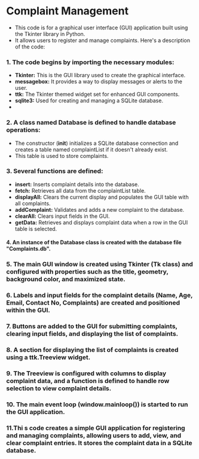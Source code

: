 # Complaint Management
* This code is for a graphical user interface (GUI) application built using the Tkinter library in Python.
* It allows users to register and manage complaints. Here's a description of the code:

### 1. The code begins by importing the necessary modules:
* **Tkinter:** This is the GUI library used to create the graphical interface.
* **messagebox:** It provides a way to display messages or alerts to the user.
* **ttk:** The Tkinter themed widget set for enhanced GUI components.
* **sqlite3:** Used for creating and managing a SQLite database.
* 
### 2. A class named Database is defined to handle database operations:
* The constructor (__init__) initializes a SQLite database connection and creates a table named complaintList if it doesn't already exist.
* This table is used to store complaints.
  
### 3. Several functions are defined:

* **insert:** Inserts complaint details into the database.
* **fetch:** Retrieves all data from the complaintList table.
* **displayAll:** Clears the current display and populates the GUI table with all complaints.
* **addComplaint:** Validates and adds a new complaint to the database.
* **clearAll:** Clears input fields in the GUI.
* **getData:** Retrieves and displays complaint data when a row in the GUI table is selected.
  
#### 4. An instance of the Database class is created with the database file "Complaints.db".

###  5. The main GUI window is created using Tkinter (Tk class) and configured with properties such as the title, geometry, background color, and maximized state.

###  6. Labels and input fields for the complaint details (Name, Age, Email, Contact No, Complaints) are created and positioned within the GUI.

### 7. Buttons are added to the GUI for submitting complaints, clearing input fields, and displaying the list of complaints.

### 8. A section for displaying the list of complaints is created using a ttk.Treeview widget.

### 9. The Treeview is configured with columns to display complaint data, and a function is defined to handle row selection to view complaint details.

### 10. The main event loop (window.mainloop()) is started to run the GUI application.

### 11.Thi s code creates a simple GUI application for registering and managing complaints, allowing users to add, view, and clear complaint entries. It stores the complaint data in a SQLite database.
